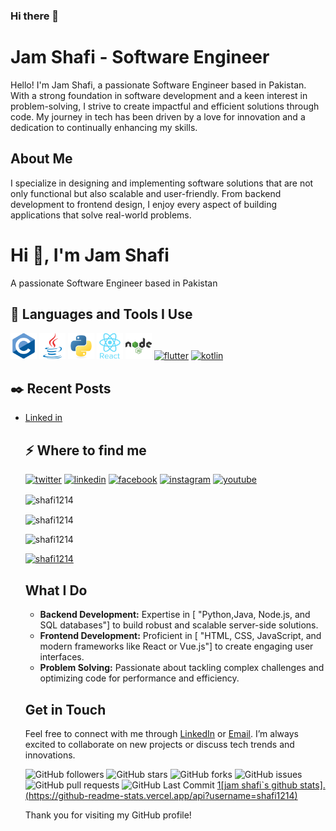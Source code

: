 ### Hi there 👋

# Jam Shafi - Software Engineer

Hello! I'm Jam Shafi, a passionate Software Engineer based in Pakistan. With a strong foundation in software development and a keen interest in problem-solving, I strive to create impactful and efficient solutions through code. My journey in tech has been driven by a love for innovation and a dedication to continually enhancing my skills.

## About Me

I specialize in designing and implementing software solutions that are not only functional but also scalable and user-friendly. From backend development to frontend design, I enjoy every aspect of building applications that solve real-world problems.
<h1>Hi 👋, I'm Jam Shafi</h1>
<p>A passionate Software Engineer based in Pakistan</p>
<h2>🚀 Languages and Tools I Use</h2>
<p><a target="_blank" href="https://raw.githubusercontent.com/devicons/devicon/master/icons/c/c-original.svg" style="display: inline-block;"><img src="https://raw.githubusercontent.com/devicons/devicon/master/icons/c/c-original.svg" alt="c" width="42" height="42" /></a>
<a target="_blank" href="https://raw.githubusercontent.com/devicons/devicon/master/icons/java/java-original.svg" style="display: inline-block;"><img src="https://raw.githubusercontent.com/devicons/devicon/master/icons/java/java-original.svg" alt="java" width="42" height="42" /></a>
<a target="_blank" href="https://raw.githubusercontent.com/devicons/devicon/master/icons/python/python-original.svg" style="display: inline-block;"><img src="https://raw.githubusercontent.com/devicons/devicon/master/icons/python/python-original.svg" alt="python" width="42" height="42" /></a>
<a target="_blank" href="https://raw.githubusercontent.com/devicons/devicon/master/icons/react/react-original-wordmark.svg" style="display: inline-block;"><img src="https://raw.githubusercontent.com/devicons/devicon/master/icons/react/react-original-wordmark.svg" alt="react" width="42" height="42" /></a>
<a target="_blank" href="https://raw.githubusercontent.com/devicons/devicon/master/icons/nodejs/nodejs-original-wordmark.svg" style="display: inline-block;"><img src="https://raw.githubusercontent.com/devicons/devicon/master/icons/nodejs/nodejs-original-wordmark.svg" alt="nodejs" width="42" height="42" /></a>
<a target="_blank" href="https://www.vectorlogo.zone/logos/flutterio/flutterio-icon.svg" style="display: inline-block;"><img src="https://www.vectorlogo.zone/logos/flutterio/flutterio-icon.svg" alt="flutter" width="42" height="42" /></a>
<a target="_blank" href="https://www.vectorlogo.zone/logos/kotlinlang/kotlinlang-icon.svg" style="display: inline-block;"><img src="https://www.vectorlogo.zone/logos/kotlinlang/kotlinlang-icon.svg" alt="kotlin" width="42" height="42" /></a></p>
<h2>✒️ Recent Posts</h2>
<ul>
<li><a target="_blank" href="https://www.linkedin.com/feed/update/urn:li:activity:7138602807422611457?utm_source=share&utm_medium=member_desktop">Linked in </a></li>
<h2>⚡️ Where to find me</h2>
<p><a target="_blank" href="https://twitter.com/@Jamshafi110" style="display: inline-block;"><img src="https://img.shields.io/badge/twitter-x?style=for-the-badge&logo=x&logoColor=white&color=%230f1419" alt="twitter" /></a>
<a target="_blank" href="https://www.linkedin.com/in/linked in/shafi-muhammad-8110a0279" style="display: inline-block;"><img src="https://img.shields.io/badge/linkedin-logo?style=for-the-badge&logo=linkedin&logoColor=white&color=%230a77b6" alt="linkedin" /></a>
<a target="_blank" href="https://www.facebook.com/Jamshafi110" style="display: inline-block;"><img src="https://img.shields.io/badge/facebook-logo?style=for-the-badge&logo=facebook&logoColor=white&color=%230866ff" alt="facebook" /></a>
<a target="_blank" href="https://www.instagram.com/https://www.instagram.com/jamshafi92/" style="display: inline-block;"><img src="https://img.shields.io/badge/instagram-logo?style=for-the-badge&logo=instagram&logoColor=white&color=%23F35369" alt="instagram" /></a>
<a target="_blank" href="https://www.youtube.com/www.youtube.com/@jamshafi7841" style="display: inline-block;"><img src="https://img.shields.io/badge/youtube-logo?style=for-the-badge&logo=youtube&logoColor=white&color=%23cc0000" alt="youtube" /></a></p>
<p><img align="center" src="https://github-readme-stats.vercel.app/api?username=shafi1214&show_icons=true&locale=en" alt="shafi1214" /></p>
<p><img align="center" src="https://github-readme-streak-stats.herokuapp.com/?user=shafi1214&" alt="shafi1214" /></p>
<p><img src="https://github-readme-stats.vercel.app/api/top-langs?username=shafi1214&show_icons=true&locale=en&layout=compact" alt="shafi1214" /></p>
<p><a href="https://github.com/ryo-ma/github-profile-trophy"><img src="https://github-profile-trophy.vercel.app/?username=shafi1214" alt="shafi1214" /></a></p>


## What I Do

- **Backend Development:** Expertise in [ "Python,Java, Node.js, and SQL databases"] to build robust and scalable server-side solutions.
- **Frontend Development:** Proficient in [ "HTML, CSS, JavaScript, and modern frameworks like React or Vue.js"] to create engaging user interfaces.
- **Problem Solving:** Passionate about tackling complex challenges and optimizing code for performance and efficiency.

## Get in Touch

Feel free to connect with me through [LinkedIn](www.linkedin.com/in/shafi-muhammad-8110a0279) or [Email](shafimuhammadchanna03@gmail.com). I’m always excited to collaborate on new projects or discuss tech trends and innovations.

![GitHub followers](https://img.shields.io/github/followers/jamshafi?style=social)
![GitHub stars](https://img.shields.io/github/stars/jamshafi?style=social)
![GitHub forks](https://img.shields.io/github/forks/jamshafi?style=social)
![GitHub issues](https://img.shields.io/github/issues/jamshafi?style=social)
![GitHub pull requests](https://img.shields.io/github/issues-pr/jamshafi?style=social)
![GitHub Last Commit](https://img.shields.io/github/last-commit/jamshafi/your-repo?style=flat-square)
[1[jam shafi`s github stats].(https://github-readme-stats.vercel.app/api?username=shafi1214)](https://github.com/shafi1214/github-readme-stats)

Thank you for visiting my GitHub profile!
